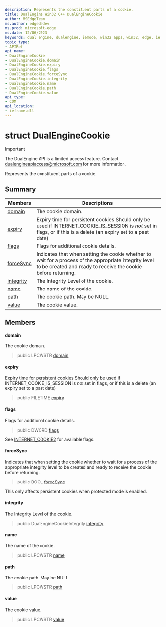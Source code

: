 ```yaml
---
description: Represents the constituent parts of a cookie.
title: DualEngine Win32 C++ DualEngineCookie
author: MSEdgeTeam
ms.author: edgededev
ms.prod: microsoft-edge
ms.date: 12/06/2023
keywords: dual engine, dualengine, iemode, win32 apps, win32, edge, ie mode, edge html, DualEngineCookie
topic_type: 
- APIRef
api_name:
- DualEngineCookie
- DualEngineCookie.domain
- DualEngineCookie.expiry
- DualEngineCookie.flags
- DualEngineCookie.forceSync
- DualEngineCookie.integrity
- DualEngineCookie.name
- DualEngineCookie.path
- DualEngineCookie.value
api_type:
- COM
api_location:
- ieframe.dll
---
```


# struct DualEngineCookie

> [!IMPORTANT]
> The DualEngine API is a limited access feature. Contact dualengineapiaccess@microsoft.com for more information.

Represents the constituent parts of a cookie.

## Summary

 Members                        | Descriptions
--------------------------------|---------------------------------------------
[domain](#domain) | The cookie domain.
[expiry](#expiry) | Expiry time for persistent cookies Should only be used if INTERNET_COOKIE_IS_SESSION is *not* set in flags, or if this is a delete (an expiry set to a past date)
[flags](#flags) | Flags for additional cookie details.
[forceSync](#forcesync) | Indicates that when setting the cookie whether to wait for a process of the appropriate integrity level to be created and ready to receive the cookie before returning.
[integrity](#integrity) | The Integrity Level of the cookie.
[name](#name) | The name of the cookie.
[path](#path) | The cookie path. May be NULL.
[value](#value) | The cookie value.

## Members

#### domain

The cookie domain.

> public LPCWSTR [domain](#domain)

#### expiry

Expiry time for persistent cookies Should only be used if INTERNET_COOKIE_IS_SESSION is *not* set in flags, or if this is a delete (an expiry set to a past date)

> public FILETIME [expiry](#expiry)

#### flags

Flags for additional cookie details.

> public DWORD [flags](#flags)

See [INTERNET_COOKIE2](/windows/win32/api/wininet/ns-wininet-internet_cookie2) for available flags.

#### forceSync

Indicates that when setting the cookie whether to wait for a process of the appropriate integrity level to be created and ready to receive the cookie before returning.

> public BOOL [forceSync](#forcesync)

This only affects persistent cookies when protected mode is enabled.

#### integrity

The Integrity Level of the cookie.

> public DualEngineCookieIntegrity [integrity](#integrity)

#### name

The name of the cookie.

> public LPCWSTR [name](#name)

#### path

The cookie path. May be NULL.

> public LPCWSTR [path](#path)

#### value

The cookie value.

> public LPCWSTR [value](#value)

